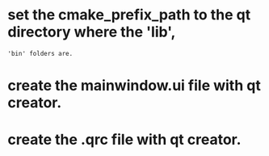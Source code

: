 #   set the cmake_prefix_path to the qt directory where the 'lib',
    'bin' folders are.

#   create the mainwindow.ui file with qt creator.

#   create the .qrc file with qt creator.